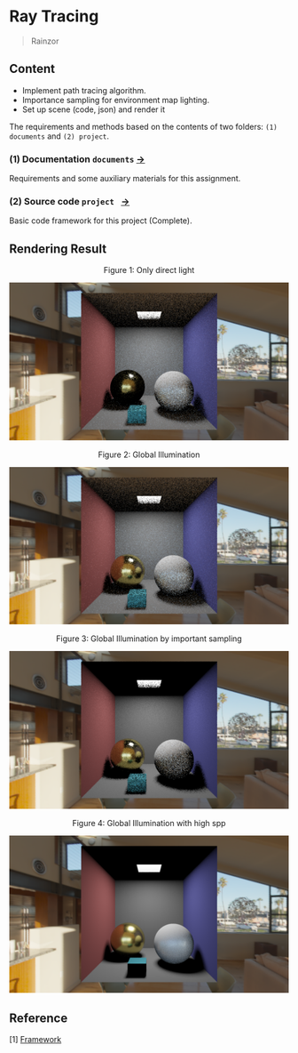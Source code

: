 # Ray Tracing

> Rainzor

## Content

- Implement path tracing algorithm.
- Importance sampling for environment map lighting.
- Set up scene (code, json) and render it

The requirements and methods based on the contents of two folders: `(1) documents` and `(2) project`.

### (1) Documentation `documents` [->](documents/) 

Requirements and some auxiliary materials for this assignment.

### (2) Source code `project ` [->](project/)

Basic code framework for this project (Complete).

## Rendering Result

<center><p>Figure 1: Only direct light</p></center>    

<img src="./images/img-path-tracing/rst_dir.png" style="zoom:50%;" />

<center><p>Figure 2: Global Illumination</p></center>   

<img src="./images/img-path-tracing/rst_full.png" style="zoom:50%;" />

<center><p>Figure 3: Global Illumination by important sampling</p></center>  

<img src="./images/img-path-tracing/rst_full_impSamp.png" style="zoom:50%;" />

<center><p>Figure 4: Global Illumination with high spp</p></center>  

<img src="./images/img-path-tracing/rst_high_spp.png" style="zoom:50%;" />




## Reference

[1] [Framework](https://github.com/Ubpa/USTC_CG/tree/master/Homeworks/9_PathTracing)

